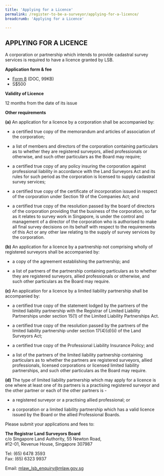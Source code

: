 ```yaml
---
title: 'Applying for a Licence'
permalink: /register-to-be-a-surveyor/applying-for-a-licence/
breadcrumb: 'Applying for a Licence'

---
```



APPLYING FOR A LICENCE
---

A corporation or partnership which intends to provide cadastral survey services is required to have a licence granted by LSB.

**Application form & fee**

* [Form 8](/files/linkclick2e89.doc) (DOC, 99KB)
* S$500

**Validity of Licence**

12 months from the date of its issue

**Other requirements**

**(a)** An application for a licence by a corporation shall be accompanied by:

* a certified true copy of the memorandum and articles of association of the corporation;

* a list of members and directors of the corporation containing particulars as to whether they are registered surveyors, allied professionals or otherwise, and such other particulars as the Board may require;

* a certified true copy of any policy insuring the corporation against professional liability in accordance with the Land Surveyors Act and its rules for such period as the corporation is licensed to supply cadastral survey services;

* a certified true copy of the certificate of incorporation issued in respect of the corporation under Section 19 of the Companies Act; and

* a certified true copy of the resolution passed by the board of directors of the corporation providing that the business of the corporation, so far as it relates to survey work in Singapore, is under the control and management of a director of the corporation who is authorised to make all final survey decisions on its behalf with respect to the requirements of this Act or any other law relating to the supply of survey services by the corporation.

**(b)** An application for a licence by a partnership not comprising wholly of registered surveyors shall be accompanied by:

* a copy of the agreement establishing the partnership; and

* a list of partners of the partnership containing particulars as to whether they are registered surveyors, allied professionals or otherwise, and such other particulars as the Board may require.

**(c)** An application for a licence by a limited liability partnership shall be accompanied by:

* a certified true copy of the statement lodged by the partners of the limited liability partnership with the Registrar of Limited Liability Partnerships under section 15(1) of the Limited Liability Partnerships Act.

* a certified true copy of the resolution passed by the partners of the limited liability partnership under section 17(4)(d)(ii) of the Land Surveyors Act;

* a certified true copy of the Professional Liability Insurance Policy; and

* a list of the partners of the limited liability partnership containing particulars as to whether the partners are registered surveyors, allied professionals, licensed corporations or licensed limited liability partnerships, and such other particulars as the Board may require.

**(d)** The type of limited liability partnership which may apply for a licence is one where at least one of its partners is a practising registered surveyor and the other partner or each of the other partners is -

* a registered surveyor or a practising allied professional; or

* a corporation or a limited liability partnership which has a valid licence issued by the Board or the allied Professional Boards.

Please submit your applications and fees to:

**The Registrar Land Surveyors Board**<br> 
c/o Singapore Land Authority, 55 Newton Road,<br>
#12-01, Revenue House, Singapore 307987

Tel: (65) 6478 3593<br>
Fax: (65) 6323 9937

Email: <mlaw_lsb_enquiry@mlaw.gov.sg>
